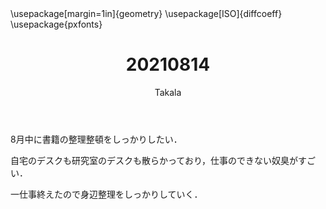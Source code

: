 ﻿---
title: 20210814
yesterday: 20210813
tomorrow: 20210815
days: 596
author: Takala
header-includes:
  - \usepackage[margin=1in]{geometry}
  - \usepackage[ISO]{diffcoeff}
  - \usepackage{pxfonts}
---



8月中に書籍の整理整頓をしっかりしたい．


自宅のデスクも研究室のデスクも散らかっており，仕事のできない奴臭がすごい．


一仕事終えたので身辺整理をしっかりしていく．

